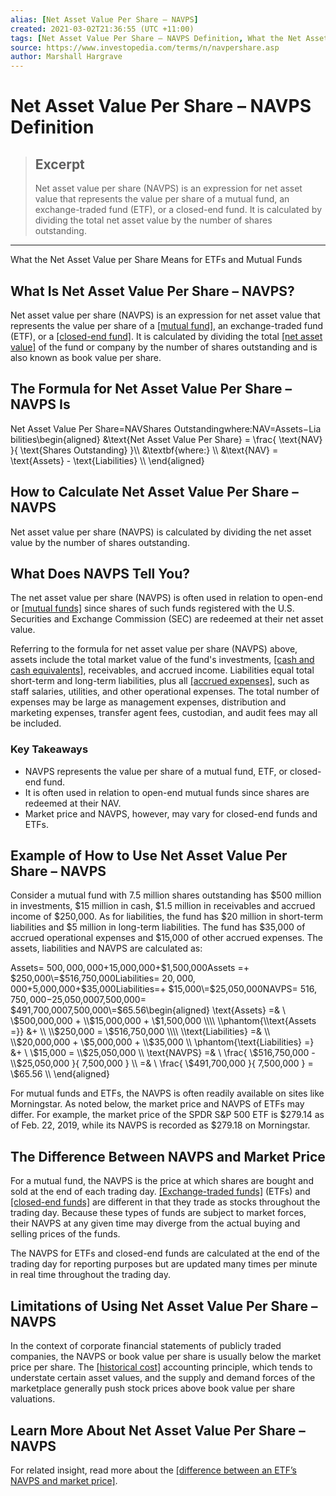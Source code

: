 ```yaml
---
alias: [Net Asset Value Per Share – NAVPS]
created: 2021-03-02T21:36:55 (UTC +11:00)
tags: [Net Asset Value Per Share – NAVPS Definition, What the Net Asset Value per Share Means for ETFs and Mutual Funds]
source: https://www.investopedia.com/terms/n/navpershare.asp
author: Marshall Hargrave
---
```


# Net Asset Value Per Share – NAVPS Definition

> ## Excerpt
> Net asset value per share (NAVPS) is an expression for net asset value that represents the value per share of a mutual fund, an exchange-traded fund (ETF), or a closed-end fund. It is calculated by dividing the total net asset value by the number of shares outstanding.

---

What the Net Asset Value per Share Means for ETFs and Mutual Funds
## What Is Net Asset Value Per Share – NAVPS?

Net asset value per share (NAVPS) is an expression for net asset value that represents the value per share of a [[mutual fund]](https://www.investopedia.com/terms/m/mutualfund.asp), an exchange-traded fund (ETF), or a [[closed-end fund]](https://www.investopedia.com/financial-edge/0712/closed-end-vs.-open-end-funds.aspx). It is calculated by dividing the total [[net asset value]](https://www.investopedia.com/terms/n/nav.asp) of the fund or company by the number of shares outstanding and is also known as book value per share.

## The Formula for Net Asset Value Per Share – NAVPS Is

Net Asset Value Per Share\=NAVShares Outstandingwhere:NAV\=Assets−Liabilities\\begin{aligned} &\\text{Net Asset Value Per Share} = \\frac{ \\text{NAV} }{ \\text{Shares Outstanding} }\\\\ &\\textbf{where:} \\\\ &\\text{NAV} = \\text{Assets} - \\text{Liabilities} \\\\ \\end{aligned}

## How to Calculate Net Asset Value Per Share – NAVPS

Net asset value per share (NAVPS) is calculated by dividing the net asset value by the number of shares outstanding.

## What Does NAVPS Tell You?

The net asset value per share (NAVPS) is often used in relation to open-end or [[mutual funds]](https://www.investopedia.com/terms/m/mutualfund.asp) since shares of such funds registered with the U.S. Securities and Exchange Commission (SEC) are redeemed at their net asset value.

Referring to the formula for net asset value per share (NAVPS) above, assets include the total market value of the fund's investments, [[cash and cash equivalents]](https://www.investopedia.com/terms/c/cashandcashequivalents.asp), receivables, and accrued income. Liabilities equal total short-term and long-term liabilities, plus all [[accrued expenses]](https://www.investopedia.com/terms/a/accruedexpense.asp), such as staff salaries, utilities, and other operational expenses. The total number of expenses may be large as management expenses, distribution and marketing expenses, transfer agent fees, custodian, and audit fees may all be included.

### Key Takeaways

-   NAVPS represents the value per share of a mutual fund, ETF, or closed-end fund.
-   It is often used in relation to open-end mutual funds since shares are redeemed at their NAV.
-   Market price and NAVPS, however, may vary for closed-end funds and ETFs.

## Example of How to Use Net Asset Value Per Share – NAVPS

Consider a mutual fund with 7.5 million shares outstanding has $500 million in investments, $15 million in cash, $1.5 million in receivables and accrued income of $250,000. As for liabilities, the fund has $20 million in short-term liabilities and $5 million in long-term liabilities. The fund has $35,000 of accrued operational expenses and $15,000 of other accrued expenses. The assets, liabilities and NAVPS are calculated as:

Assets\= $500,000,000+$15,000,000+$1,500,000Assets =+ $250,000\=$516,750,000Liabilities\= $20,000,000+$5,000,000+$35,000Liabilities\=+ $15,000\=$25,050,000NAVPS\= $516,750,000−$25,050,0007,500,000\= $491,700,0007,500,000\=$65.56\\begin{aligned} \\text{Assets} =& \\ \\$500,000,000 + \\$15,000,000 + \\$1,500,000 \\\\ \\phantom{\\text{Assets =}} &+ \\ \\$250,000 = \\$516,750,000 \\\\ \\text{Liabilities} =& \\ \\$20,000,000 + \\$5,000,000 + \\$35,000 \\\\ \\phantom{\\text{Liabilities} =} &+ \\ \\$15,000 = \\$25,050,000 \\\\ \\text{NAVPS} =& \\ \\frac{ \\$516,750,000 - \\$25,050,000 }{ 7,500,000 } \\\\ =& \\ \\frac{ \\$491,700,000 }{ 7,500,000 } = \\$65.56 \\\\ \\end{aligned}

For mutual funds and ETFs, the NAVPS is often readily available on sites like Morningstar. As noted below, the market price and NAVPS of ETFs may differ. For example, the market price of the SPDR S&P 500 ETF is $279.14 as of Feb. 22, 2019, while its NAVPS is recorded as $279.18 on Morningstar.

## The Difference Between NAVPS and Market Price

For a mutual fund, the NAVPS is the price at which shares are bought and sold at the end of each trading day. [[Exchange-traded funds]](https://www.investopedia.com/terms/e/etf.asp) (ETFs) and [[closed-end funds]](https://www.investopedia.com/terms/c/closed-endinvestment.asp) are different in that they trade as stocks throughout the trading day. Because these types of funds are subject to market forces, their NAVPS at any given time may diverge from the actual buying and selling prices of the funds.

The NAVPS for ETFs and closed-end funds are calculated at the end of the trading day for reporting purposes but are updated many times per minute in real time throughout the trading day.

## Limitations of Using Net Asset Value Per Share – NAVPS

In the context of corporate financial statements of publicly traded companies, the NAVPS or book value per share is usually below the market price per share. The [[historical cost]](https://www.investopedia.com/terms/h/historical-cost.asp) accounting principle, which tends to understate certain asset values, and the supply and demand forces of the marketplace generally push stock prices above book value per share valuations.

## Learn More About Net Asset Value Per Share – NAVPS

For related insight, read more about the [[difference between an ETF’s NAVPS and market price]](https://www.investopedia.com/ask/answers/052815/what-difference-between-etfs-net-asset-value-nav-and-its-market-price.asp).
